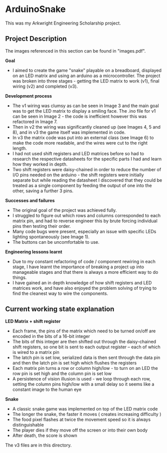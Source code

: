 

# ArduinoSnake

This was my Arkwright Engineering Scholarship project.

## Project Description
The images referenced in this section can be found in "images.pdf".

**Goal**
- I aimed to create the game "snake" playable on a breadboard, displayed on an LED matrix and using an arduino as a microcontroller. The project was broken into three stages - getting the LED matrix to work (v1), final wiring (v2) and completed (v3).

**Development process**
- The v1 wiring was clumsy as can be seen in Image 3 and the main goal was to get the LED matrix to display a smiling face. The .ino file for v1 can be seen in Image 2 - the code is inefficient however this was refactored in Image 7.
- Then in v2 the wiring was significantly cleaned up (see Images 4, 5 and 8), and in v3 the game itself was implemented in code.
- In v3 the matrix code was put into an external class (see Image 6) to make the code more readable, and the wires were cut to the right length.
- I had not used shift registers and LED matrices before so had to research the respective datasheets for the specific parts I had and learn how they worked in depth.
- Two shift registers were daisy-chained in order to reduce the number of I/O pins needed on the arduino - the shift registers were initially separate but while reading the datasheet I discovered that they could be treated as a single component by feeding the output of one into the other, saving a further 3 pins.

**Successes and failures**
- The original goal of the project was achieved fully.
- I struggled to figure out which rows and columns corresponded to each matrix pin, and had to reverse engineer this by brute forcing individual pins then testing their order.
- Many code bugs were present, especially an issue with specific LEDs lighting spontaneously (see Image 1).
- The buttons can be uncomfortable to use.

**Engineering lessons learnt**
- Due to my constant refactoring of code / component rewiring in each stage, I have learnt the importance of breaking a project up into manageable stages and that there is always a more efficient way to do things.
- I have gained an in depth knowledge of how shift registers and LED matrices work, and have also enjoyed the problem solving of trying to find the cleanest way to wire the components.

## Current working state explanation

**LED Matrix + shift register**
- Each frame, the pins of the matrix which need to be turned on/off are encoded in the bits of a 16-bit integer​
- The bits of this integer are then shifted out through the daisy-chained shift registers, so one bit is sent to each output register – each of which is wired to a matrix pin
- The latch pin is set low, serialized data is then sent through the data pin and then the latch pin is set high which flushes the registers​
- Each matrix pin turns a row or column high/low - to turn on an LED the row pin is set high and the column pin is set low​
- A persistence of vision illusion is used - we loop through each row, setting the column pins high/low​ with a small delay so it seems like a constant image to the human eye

**Snake**
- A classic snake game was implemented on top of the LED matrix code
- The longer the snake, the faster it moves ( creates increasing difficulty )
- The food pixel flashes at twice the movement speed so it is always distinguishable
- The player dies if they move off the screen or into their own body
- After death, the score is shown

The v3 files are in this directory.
